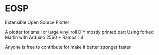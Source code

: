 # EOSP

Extensible Open Source Plotter

A plotter for small or large vinyl roll DIY mostly printed part
Using forked Marlin with Arduino 2560 + Ramps 1.4

Anyone is free to contribute for make it better stronger faster

